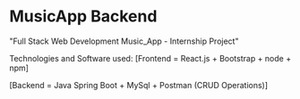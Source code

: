 # MusicApp Backend
"Full Stack Web Development Music_App - Internship Project"

Technologies and Software used:
[Frontend = React.js + Bootstrap + node + npm]

[Backend = Java Spring Boot + MySql + Postman
(CRUD Operations)]

